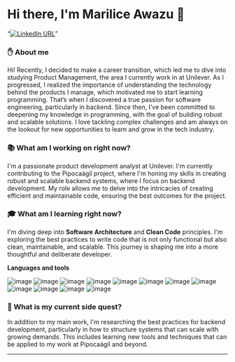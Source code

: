 # Hi there, I'm Marilice Awazu 👋

“[![LinkedIn URL](https://img.shields.io/badge/follow-me-blue?style=flat&logo=linkedin&logoColor=white)](https://www.linkedin.com/in/marilice-awazu-0a1608214/)”

### ✋ About me
Hi! Recently, I decided to make a career transition, which led me to dive into studying Product Management, the area I currently work in at Unilever. As I progressed, I realized the importance of understanding the technology behind the products I manage, which motivated me to start learning programming. That’s when I discovered a true passion for software engineering, particularly in backend. Since then, I’ve been committed to deepening my knowledge in programming, with the goal of building robust and scalable solutions. I love tackling complex challenges and am always on the lookout for new opportunities to learn and grow in the tech industry.

### 📚 What am I working on right now?

 I'm a passionate product development analyst at Unilever. I'm currently contributing to the Pipocaágil project, where I'm honing my skills in creating robust and scalable backend systems, where I focus on backend development. My role allows me to delve into the intricacies of creating efficient and maintainable code, ensuring the best outcomes for the project.

### 🎓 What am I learning right now?

I'm diving deep into **Software Architecture** and **Clean Code** principles. I'm exploring the best practices to write code that is not only functional but also clean, maintainable, and scalable. This journey is shaping me into a more thoughtful and deliberate developer.

**Languages and tools**

![image](https://github.com/user-attachments/assets/3fcdaa68-77df-4faa-ae3f-781ee9fabd41)
![image](https://github.com/user-attachments/assets/1082a9e8-3ce0-499e-b0c0-0e160ef9fd70)
![image](https://github.com/user-attachments/assets/4a5e0341-2b59-4a08-b422-18f0891e38bd)
![image](https://github.com/user-attachments/assets/e2ebc048-07a1-4b79-9bef-f3a05818d4f5)
![image](https://github.com/user-attachments/assets/fb2e7202-211d-4b72-9a4e-b56fa66a76f8)
![image](https://github.com/user-attachments/assets/d7c043cb-bfaa-46cc-bf8e-774e52ca3c23)
![image](https://github.com/user-attachments/assets/bf7c1c70-011e-4b04-9fb1-76919ab7b635)
![image](https://github.com/user-attachments/assets/d5e0dea9-8cdd-44f6-b5c5-5bc72c18f5f2)
![image](https://github.com/user-attachments/assets/da80d0a3-52c8-439f-8bea-b9422a5ec557)
![image](https://github.com/user-attachments/assets/22aaaa54-329c-4753-93c6-3fd66652cb5b)
![image](https://github.com/user-attachments/assets/2a0ee1af-a498-4142-acd4-1de5d9f658e8)
![image](https://github.com/user-attachments/assets/00b4c3ca-5f60-449d-8903-c1d409ddd528)



### 🌱 What is my current side quest?

In addition to my main work, I'm researching the best practices for backend development, particularly in how to structure systems that can scale with growing demands. This includes learning new tools and techniques that can be applied to my work at Pipocaágil and beyond.

---
